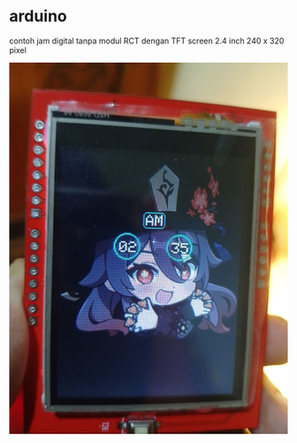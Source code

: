 # arduino
contoh jam digital tanpa modul RCT dengan TFT screen 2.4 inch 240 x 320 pixel

![image](https://github.com/agungsoboru/arduino/blob/main/photo_2024-02-15_05-58-11.jpg)
